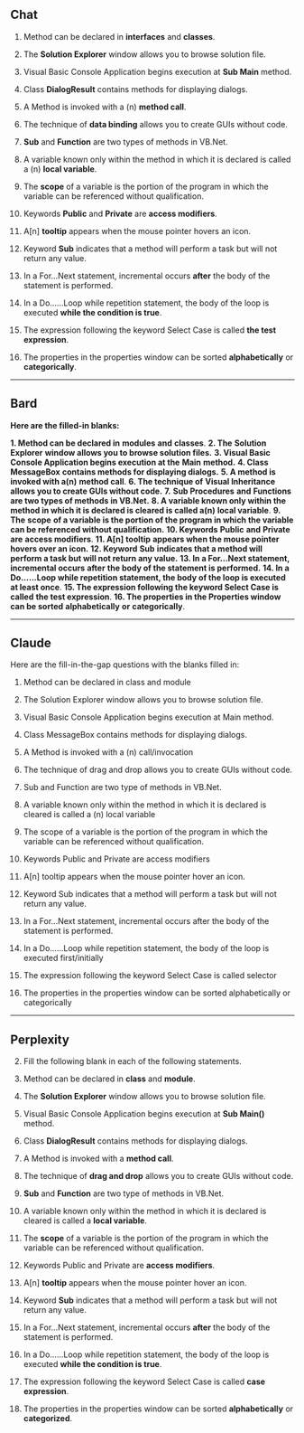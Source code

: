 ## Chat
1. Method can be declared in **interfaces** and **classes**.

2. The **Solution Explorer** window allows you to browse solution file.

3. Visual Basic Console Application begins execution at **Sub Main** method.

4. Class **DialogResult** contains methods for displaying dialogs.

5. A Method is invoked with a (n) **method call**.

6. The technique of **data binding** allows you to create GUIs without code.

7. **Sub** and **Function** are two types of methods in VB.Net.

8. A variable known only within the method in which it is declared is called a (n) **local variable**.

9. The **scope** of a variable is the portion of the program in which the variable can be referenced without qualification.

10. Keywords **Public** and **Private** are **access modifiers**.

11. A[n] **tooltip** appears when the mouse pointer hovers an icon.

12. Keyword **Sub** indicates that a method will perform a task but will not return any value.

13. In a For...Next statement, incremental occurs **after** the body of the statement is performed.

14. In a Do......Loop while repetition statement, the body of the loop is executed **while the condition is true**.

15. The expression following the keyword Select Case is called **the test expression**.

16. The properties in the properties window can be sorted **alphabetically** or **categorically**.

---

## Bard

 **Here are the filled-in blanks:**

**1. Method can be declared in** **modules** **and** **classes**.
**2. The** **Solution Explorer** **window allows you to browse solution files.**
**3. Visual Basic Console Application begins execution at the** **Main** **method.**
**4. Class** **MessageBox** **contains methods for displaying dialogs.**
**5. A method is invoked with a(n)** **method call**.
**6. The technique of** **Visual Inheritance** **allows you to create GUIs without code.**
**7.** **Sub Procedures** **and** **Functions** **are two types of methods in VB.Net.**
**8. A variable known only within the method in which it is declared is cleared is called a(n)** **local variable**.
**9. The** **scope** **of a variable is the portion of the program in which the variable can be referenced without qualification.**
**10. Keywords** **Public** **and** **Private** **are** **access modifiers**.
**11. A[n]** **tooltip** **appears when the mouse pointer hovers over an icon.**
**12. Keyword** **Sub** **indicates that a method will perform a task but will not return any value.**
**13. In a For...Next statement, incremental occurs** **after** **the body of the statement is performed.**
**14. In a Do......Loop while repetition statement, the body of the loop is executed** **at least once**.
**15. The expression following the keyword Select Case is called** **the test expression**.
**16. The properties in the Properties window can be sorted** **alphabetically** **or** **categorically**.

---

## Claude
Here are the fill-in-the-gap questions with the blanks filled in:

1. Method can be declared in class and module

2. The Solution Explorer window allows you to browse solution file. 

3. Visual Basic Console Application begins execution at Main method.

4. Class MessageBox contains methods for displaying dialogs.

5. A Method is invoked with a (n) call/invocation

6. The technique of drag and drop allows you to create GUIs without code.

7. Sub and Function are two type of methods in VB.Net.

8. A variable known only within the method in which it is declared is cleared is called a (n) local variable

9. The scope of a variable is the portion of the program in which the variable can be referenced without qualification. 

10. Keywords Public and Private are access modifiers

11. A[n] tooltip appears when the mouse pointer hover an icon.

12. Keyword Sub indicates that a method will perform a task but will not return any value.

13. In a For...Next statement, incremental occurs after the body of the statement is performed. 

14. In a Do......Loop while repetition statement, the body of the loop is executed first/initially 

15. The expression following the keyword Select Case is called selector 

16. The properties in the properties window can be sorted alphabetically or categorically
---
## Perplexity
2. Fill the following blank in each of the following statements. 

1. Method can be declared in **class** and **module**.
2. The **Solution Explorer** window allows you to browse solution file.
3. Visual Basic Console Application begins execution at **Sub Main()** method.
4. Class **DialogResult** contains methods for displaying dialogs.
5. A Method is invoked with a **method call**. 
6. The technique of **drag and drop** allows you to create GUIs without code.
7. **Sub** and **Function** are two type of methods in VB.Net.
8. A variable known only within the method in which it is declared is cleared is called a **local variable**.
9. The **scope** of a variable is the portion of the program in which the variable can be referenced without qualification.
10. Keywords Public and Private are **access modifiers**.
11. A[n] **tooltip** appears when the mouse pointer hover an icon.
12. Keyword **Sub** indicates that a method will perform a task but will not return any value. 
13. In a For...Next statement, incremental occurs **after** the body of the statement is performed. 
14. In a Do......Loop while repetition statement, the body of the loop is executed **while the condition is true**.
15. The expression following the keyword Select Case is called **case expression**.
16. The properties in the properties window can be sorted **alphabetically** or **categorized**.

